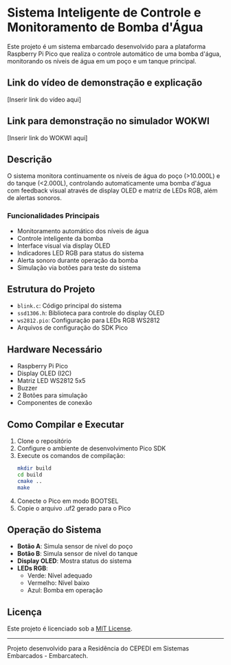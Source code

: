 # Sistema Inteligente de Controle e Monitoramento de Bomba d'Água

Este projeto é um sistema embarcado desenvolvido para a plataforma Raspberry Pi Pico que realiza o controle automático de uma bomba d'água, monitorando os níveis de água em um poço e um tanque principal.

## Link do vídeo de demonstração e explicação
[Inserir link do vídeo aqui]

## Link para demonstração no simulador WOKWI
[Inserir link do WOKWI aqui]

## Descrição

O sistema monitora continuamente os níveis de água do poço (>10.000L) e do tanque (<2.000L), controlando automaticamente uma bomba d'água com feedback visual através de display OLED e matriz de LEDs RGB, além de alertas sonoros.

### Funcionalidades Principais

- Monitoramento automático dos níveis de água
- Controle inteligente da bomba
- Interface visual via display OLED
- Indicadores LED RGB para status do sistema
- Alerta sonoro durante operação da bomba
- Simulação via botões para teste do sistema

## Estrutura do Projeto

- `blink.c`: Código principal do sistema
- `ssd1306.h`: Biblioteca para controle do display OLED
- `ws2812.pio`: Configuração para LEDs RGB WS2812
- Arquivos de configuração do SDK Pico

## Hardware Necessário

- Raspberry Pi Pico
- Display OLED (I2C)
- Matriz LED WS2812 5x5
- Buzzer
- 2 Botões para simulação
- Componentes de conexão

## Como Compilar e Executar

1. Clone o repositório
2. Configure o ambiente de desenvolvimento Pico SDK
3. Execute os comandos de compilação:
   ```bash
   mkdir build
   cd build
   cmake ..
   make
   ```
4. Conecte o Pico em modo BOOTSEL
5. Copie o arquivo .uf2 gerado para o Pico

## Operação do Sistema

- **Botão A**: Simula sensor de nível do poço
- **Botão B**: Simula sensor de nível do tanque
- **Display OLED**: Mostra status do sistema
- **LEDs RGB**:
  - Verde: Nível adequado
  - Vermelho: Nível baixo
  - Azul: Bomba em operação

## Licença

Este projeto é licenciado sob a [MIT License](LICENSE).

---

Projeto desenvolvido para a Residência do CEPEDI em Sistemas Embarcados - Embarcatech.
